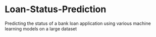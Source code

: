 # Loan-Status-Prediction
Predicting the status of a bank loan application using various machine learning models on a large dataset
